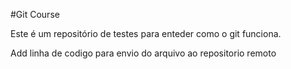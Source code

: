 #Git Course

Este é um repositório de testes para enteder como o git funciona.

Add linha de codigo para envio do arquivo ao repositorio remoto
